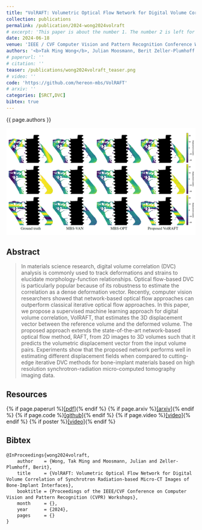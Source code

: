 ```yaml
---
title: "VolRAFT: Volumetric Optical Flow Network for Digital Volume Correlation of Synchrotron Radiation-based Micro-CT Images of Bone-Implant Interfaces"
collection: publications
permalink: /publication/2024-wong2024volraft
# excerpt: 'This paper is about the number 1. The number 2 is left for future work.'
date: 2024-06-18
venue: 'IEEE / CVF Computer Vision and Pattern Recognition Conference Workshops (CVPRW)'
authors: '<b>Tak Ming Wong</b>, Julian Moosmann, Berit Zeller-Plumhoff'
# paperurl: ''
# citation: ''
teaser: /publications/wong2024volraft_teaser.png
# video: ''
code: 'https://github.com/hereon-mbs/VolRAFT'
# arxiv: ''
categories: [SRCT,DVC]
bibtex: true
---
```


{{ page.authors }}

<img class="pub_teaser" src="../images/publications/wong2024volraft_teaser.png" alt="Teaser Image" title="teaser" />

## Abstract
> In materials science research, digital volume correlation (DVC) analysis is commonly used to track deformations and strains to elucidate morphology-function relationships. Optical flow-based DVC is particularly popular because of its robustness to estimate the correlation as a dense deformation vector. Recently, computer vision researchers showed that network-based optical flow approaches can outperform classical iterative optical flow approaches. In this paper, we propose a supervised machine learning approach for digital volume correlation, VolRAFT, that estimates the 3D displacement vector between the reference volume and the deformed volume. The proposed approach extends the state-of-the-art network-based optical flow method, RAFT, from 2D images to 3D volumes such that it predicts the volumetric displacement vector from the input volume pairs. Experiments show that the proposed network performs well in estimating different displacement fields when compared to cutting-edge iterative DVC methods for bone-implant materials based on high resolution synchrotron-radiation micro-computed tomography imaging data.

## Resources

{% if page.paperurl %}<a href=" {{ page.paperurl }} ">[pdf]</a>{% endif %} {% if page.arxiv %}<a href=" {{ page.arxiv }} ">[arxiv]</a>{% endif %} {% if page.code %}<a href=" {{ page.code }} ">[github]</a>{% endif %} {% if page.video %}<a href=" {{ page.video }} ">[video]</a>{% endif %} {% if poster %}<a href=" {{ page.poster }} ">[video]</a>{% endif %}


## Bibtex

    @InProceedings{wong2024volraft,
        author    = {Wong, Tak Ming and Moosmann, Julian and Zeller-Plumhoff, Berit},
        title     = {VolRAFT: Volumetric Optical Flow Network for Digital Volume Correlation of Synchrotron Radiation-based Micro-CT Images of Bone-Implant Interfaces},
        booktitle = {Proceedings of the IEEE/CVF Conference on Computer Vision and Pattern Recognition (CVPR) Workshops},
        month     = {},
        year      = {2024},
        pages     = {}
    }
